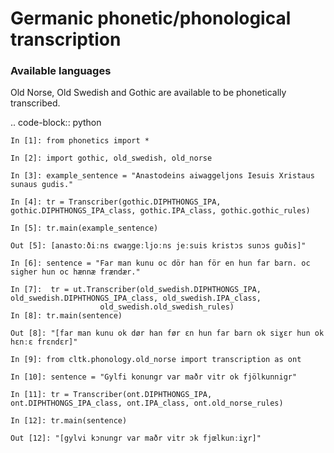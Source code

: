 # Germanic phonetic/phonological transcription

### Available languages
Old Norse, Old Swedish and Gothic are available to be phonetically transcribed.

.. code-block:: python

    In [1]: from phonetics import *
  
    In [2]: import gothic, old_swedish, old_norse
  
    In [3]: example_sentence = "Anastodeins aiwaggeljons Iesuis Xristaus sunaus gudis."

    In [4]: tr = Transcriber(gothic.DIPHTHONGS_IPA, gothic.DIPHTHONGS_IPA_class, gothic.IPA_class, gothic.gothic_rules)

    In [5]: tr.main(example_sentence)

    Out [5]: [anastoːðiːns ɛwaŋgeːljoːns jeːsuis kristɔs sunɔs guðis]"

    In [6]: sentence = "Far man kunu oc dör han för en hun far barn. oc sigher hun oc hænnæ frændær."

    In [7]:  tr = ut.Transcriber(old_swedish.DIPHTHONGS_IPA, old_swedish.DIPHTHONGS_IPA_class, old_swedish.IPA_class,
                        old_swedish.old_swedish_rules)
    In [8]: tr.main(sentence)

    Out [8]: "[far man kunu ok dør han før ɛn hun far barn ok siɣɛr hun ok hɛnːɛ frɛndɛr]"

    In [9]: from cltk.phonology.old_norse import transcription as ont

    In [10]: sentence = "Gylfi konungr var maðr vitr ok fjölkunnigr"

    In [11]: tr = Transcriber(ont.DIPHTHONGS_IPA, ont.DIPHTHONGS_IPA_class, ont.IPA_class, ont.old_norse_rules)

    In [12]: tr.main(sentence)

    Out [12]: "[gylvi kɔnungr var maðr vitr ɔk fjœlkunːiɣr]"
  
  
